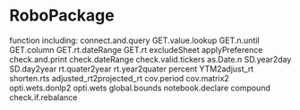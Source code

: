 # RoboPackage
function including: 
connect.and.query
GET.value.lookup
GET.n.until
GET.column
GET.rt.dateRange
GET.rt
excludeSheet
applyPreference
check.and.print
check.dateRange
check.valid.tickers
as.Date.n
SD.year2day
SD.day2year
rt.quater2year
rt.year2quater
percent
YTM2adjust_rt
shorten.rts
adjusted_rt2projected_rt
cov.period
cov.matrix2
opti.wets.donlp2
opti.wets
global.bounds
notebook.declare
compound
check.if.rebalance
